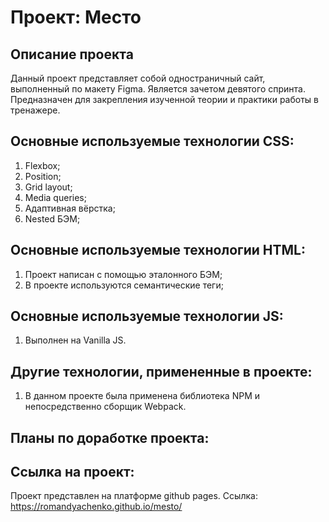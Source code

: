 # Проект: Место

## Описание проекта
Данный проект представляет собой одностраничный сайт, выполненный по макету Figma. Является зачетом девятого спринта. Предназначен для закрепления изученной теории и практики работы в тренажере.

## Основные используемые технологии CSS:
1. Flexbox;
2. Position;
3. Grid layout;
4. Media queries;
5. Адаптивная вёрстка;
6. Nested БЭМ;

## Основные используемые технологии HTML:
1. Проект написан с помощью эталонного БЭМ;
2. В проекте используются семантические теги;

## Основные используемые технологии JS:
1. Выполнен на Vanilla JS.

## Другие технологии, примененные в проекте:
1. В данном проекте была применена библиотека NPM и непосредственно сборщик Webpack.


## Планы по доработке проекта:


## Ссылка на проект:
Проект представлен на платформе github pages. Ссылка: https://romandyachenko.github.io/mesto/
